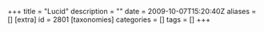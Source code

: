 +++
title = "Lucid"
description = ""
date = 2009-10-07T15:20:40Z
aliases = []
[extra]
id = 2801
[taxonomies]
categories = []
tags = []
+++
